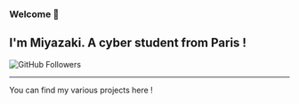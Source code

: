 ### Welcome 👋


## I'm Miyazaki. A cyber student from Paris !

![GitHub Followers](https://img.shields.io/github/followers/miyazakigawd)

---

You can find my various projects here !
